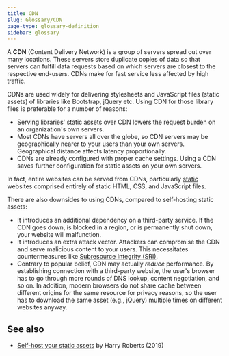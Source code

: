 ```yaml
---
title: CDN
slug: Glossary/CDN
page-type: glossary-definition
sidebar: glossary
---
```


A **CDN** (Content Delivery Network) is a group of servers spread out over many locations. These servers store duplicate copies of data so that servers can fulfill data requests based on which servers are closest to the respective end-users. CDNs make for fast service less affected by high traffic.

CDNs are used widely for delivering stylesheets and JavaScript files (static assets) of libraries like Bootstrap, jQuery etc. Using CDN for those library files is preferable for a number of reasons:

- Serving libraries' static assets over CDN lowers the request burden on an organization's own servers.
- Most CDNs have servers all over the globe, so CDN servers may be geographically nearer to your users than your own servers. Geographical distance affects latency proportionally.
- CDNs are already configured with proper cache settings. Using a CDN saves further configuration for static assets on your own servers.

In fact, entire websites can be served from CDNs, particularly [static](/en-US/docs/Glossary/SSG) websites comprised entirely of static HTML, CSS, and JavaScript files.

There are also downsides to using CDNs, compared to self-hosting static assets:

- It introduces an additional dependency on a third-party service. If the CDN goes down, is blocked in a region, or is permanently shut down, your website will malfunction.
- It introduces an extra attack vector. Attackers can compromise the CDN and serve malicious content to your users. This necessitates countermeasures like [Subresource Integrity (SRI)](/en-US/docs/Web/Security/Practical_implementation_guides/SRI).
- Contrary to popular belief, CDN may actually _reduce_ performance. By establishing connection with a third-party website, the user's browser has to go through more rounds of DNS lookup, content negotiation, and so on. In addition, modern browsers do not share cache between different origins for the same resource for privacy reasons, so the user has to download the same asset (e.g., jQuery) multiple times on different websites anyway.

## See also

- [Self-host your static assets](https://csswizardry.com/2019/05/self-host-your-static-assets/) by Harry Roberts (2019)

